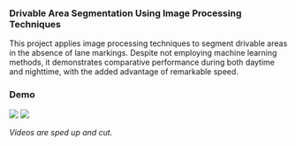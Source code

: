 ### Drivable Area Segmentation Using Image Processing Techniques

This project applies image processing techniques to segment drivable areas in the absence of lane markings. Despite not employing machine learning methods, it demonstrates comparative performance during both daytime and nighttime, with the added advantage of remarkable speed.

### Demo

![](Demo/vid1.gif)
![](Demo/vid2.gif)

*Videos are sped up and cut.*
